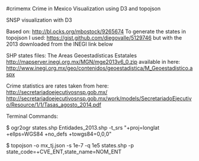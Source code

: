 #crimemx
Crime in Mexico Visualization using D3 and topojson

SNSP visualization with D3

Based on: http://bl.ocks.org/mbostock/9265674 To generate the states in topojson I used: https://gist.github.com/diegovalle/5129746 but with the 2013 downloaded from the INEGI link below

SHP states files: The Areas Geoestadísticas Estatales http://mapserver.inegi.org.mx/MGN/mge2013v6_0.zip available in here: http://www.inegi.org.mx/geo/contenidos/geoestadistica/M_Geoestadistico.aspx

Crime statistics are rates taken from here: http://secretariadoejecutivosnsp.gob.mx/
http://secretariadoejecutivosnsp.gob.mx/work/models/SecretariadoEjecutivo/Resource/1/1/Tasas_agosto_2014.pdf

Terminal Commands:

$ ogr2ogr states.shp Entidades_2013.shp -t_srs "+proj=longlat +ellps=WGS84 +no_defs +towgs84=0,0,0"

$ topojson -o mx_tj.json -s 1e-7 -q 1e5 states.shp -p state_code=+CVE_ENT,state_name=NOM_ENT
